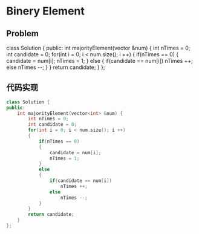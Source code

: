 # Binery Element 
## Problem

class Solution {
public:
    int majorityElement(vector<int> &num) {
        int nTimes = 0;
        int candidate = 0;
        for(int i = 0; i < num.size(); i ++)
        {
            if(nTimes == 0)
            {
                candidate = num[i];
                nTimes = 1;
            }
            else
            {
                if(candidate == num[i])
                    nTimes ++;
                else
                    nTimes --;
            }
        }
        return candidate;
    }
};

## 代码实现
```C++
class Solution {
public:
    int majorityElement(vector<int> &num) {
        int nTimes = 0;
        int candidate = 0;
        for(int i = 0; i < num.size(); i ++)
        {
            if(nTimes == 0)
            {
                candidate = num[i];
                nTimes = 1;
            }
            else
            {
                if(candidate == num[i])
                    nTimes ++;
                else
                    nTimes --;
            }
        }
        return candidate;
    }
};
```

